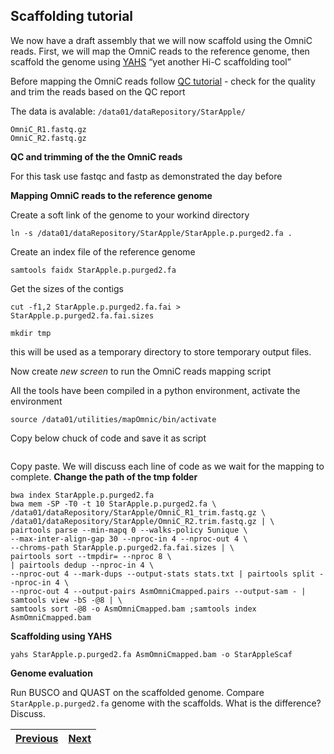 ## Scaffolding tutorial

We now have a draft assembly that we will now scaffold using the OmniC reads. First, we will map the OmniC reads to the reference genome, then scaffold the genome using [YAHS](https://github.com/c-zhou/yahs) “yet another Hi-C scaffolding tool”

Before mapping the OmniC reads follow [QC tutorial](https://github.com/LandiMi2/GenomeAssemblyTut/blob/main/01_QC.md) - check for the quality and trim the reads based on the QC report

The data is avalable: `/data01/dataRepository/StarApple/`

    OmniC_R1.fastq.gz
    OmniC_R2.fastq.gz
 
**QC and trimming of the the OmniC reads**

For this task use fastqc and fastp as demonstrated the day before 

**Mapping OmniC reads to the reference genome**

Create a soft link of the genome to your workind directory 

```
ln -s /data01/dataRepository/StarApple/StarApple.p.purged2.fa .
```

Create an index file of the reference genome

```
samtools faidx StarApple.p.purged2.fa
```

Get the sizes of the contigs 

```
cut -f1,2 StarApple.p.purged2.fa.fai > StarApple.p.purged2.fa.fai.sizes
```


```
mkdir tmp
```
this will be used as a temporary directory to store temporary output files. 

Now create _new screen_ to run the OmniC reads mapping script

All the tools have been compiled in a python environment, activate the environment

```
source /data01/utilities/mapOmnic/bin/activate
```

Copy below chuck of code and save it as script

```nano mapOmniC.sh
```

Copy paste. We will discuss each line of code as we wait for the mapping to complete.
**Change the path of the tmp folder**

```
bwa index StarApple.p.purged2.fa 
bwa mem -SP -T0 -t 10 StarApple.p.purged2.fa \
/data01/dataRepository/StarApple/OmniC_R1_trim.fastq.gz \
/data01/dataRepository/StarApple/OmniC_R2.trim.fastq.gz | \
pairtools parse --min-mapq 0 --walks-policy 5unique \
--max-inter-align-gap 30 --nproc-in 4 --nproc-out 4 \
--chroms-path StarApple.p.purged2.fa.fai.sizes | \
pairtools sort --tmpdir= --nproc 8 \
| pairtools dedup --nproc-in 4 \
--nproc-out 4 --mark-dups --output-stats stats.txt | pairtools split --nproc-in 4 \
--nproc-out 4 --output-pairs AsmOmniCmapped.pairs --output-sam - | samtools view -bS -@8 | \
samtools sort -@8 -o AsmOmniCmapped.bam ;samtools index AsmOmniCmapped.bam
```

**Scaffolding using YAHS**

```
yahs StarApple.p.purged2.fa AsmOmniCmapped.bam -o StarAppleScaf
```

**Genome evaluation** 

Run BUSCO and QUAST on the scaffolded genome. Compare `StarApple.p.purged2.fa` genome with the scaffolds. What is the difference? Discuss. 


|[Previous](https://github.com/LandiMi2/GenomeAssemblyTut/blob/main/03_assembly.md)|[Next](https://github.com/LandiMi2/GenomeAssemblyTut/blob/main/05_GenomeAnnotation.md)|
|---|---|





